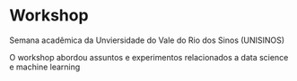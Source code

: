 # Workshop
Semana acadêmica da Unviersidade do Vale do Rio dos Sinos (UNISINOS)

O workshop abordou assuntos e experimentos relacionados a data science e machine learning


